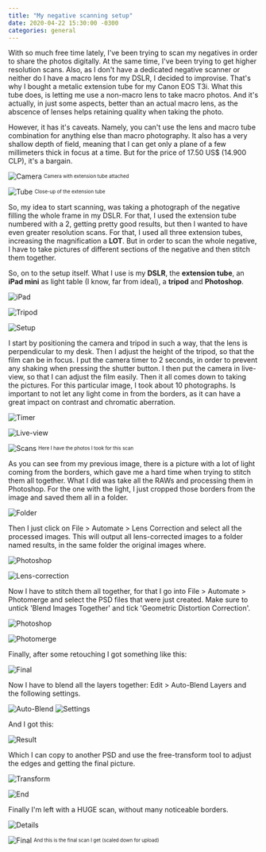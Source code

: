 ```yaml
---
title: "My negative scanning setup"
date: 2020-04-22 15:30:00 -0300
categories: general 
---
```

With so much free time lately, I've been trying to scan my negatives in order to share the photos digitally. At the same time, I've been trying to get higher resolution scans. Also, as I don't have a dedicated negative scanner or neither do I have a macro lens for my DSLR, I decided to improvise. That's why I bought a metalic extension tube for my Canon EOS T3i. What this tube does, is letting me use a non-macro lens to take macro photos. And it's actually, in just some aspects, better than an actual macro lens, as the abscence of lenses helps retaining quality when taking the photo.

However, it has it's caveats. Namely, you can't use the lens and macro tube combination for anything else than macro photography. It also has a very shallow depth of field, meaning that I can get only a plane of a few millimeters thick in focus at a time. But for the price of 17.50 US$ (14.900 CLP), it's a bargain.

![Camera](https://i.imgur.com/RZGUsIr.jpg)
<sup><sub>Camera with extension tube attached</sub></sup>

![Tube](https://i.imgur.com/yfkrs5I.jpg)
<sup><sub>Close-up of the extension tube</sub></sup>

So, my idea to start scanning, was taking a photograph of the negative filling the whole frame in my DSLR. For that, I used the extension tube numbered with a 2, getting pretty good results, but then I wanted to have even greater resolution scans. For that, I used all three extension tubes, increasing the magnification a __LOT__. But in order to scan the whole negative, I have to take pictures of different sections of the negative and then stitch them together.

So, on to the setup itself. What I use is my __DSLR__, the __extension tube__, an __iPad mini__ as light table (I know, far from ideal), a __tripod__ and __Photoshop__.

![iPad](https://i.imgur.com/NgpBuVz.jpg) 

![Tripod](https://i.imgur.com/zCoB6fS.jpg)

![Setup](https://i.imgur.com/Q7S0IHF.jpg)

I start by positioning the camera and tripod in such a way, that the lens is perpendicular to my desk. Then I adjust the height of the tripod, so that the film can be in focus. I put the camera timer to 2 seconds, in order to prevent any shaking when pressing the shutter button. I then put the camera in live-view, so that I can adjust the film easily. Then it all comes down to taking the pictures. For this particular image, I took about 10 photographs. Is important to not let any light come in from the borders, as it can have a great impact on contrast and chromatic aberration.

![Timer](https://i.imgur.com/JhqnJF0.jpg) 

![Live-view](https://i.imgur.com/HmvAKV9.jpg)

![Scans](https://i.imgur.com/bX1hs4b.png)
<sup><sub>Here I have the photos I took for this scan</sub></sup>

As you can see from my previous image, there is a picture with a lot of light coming from the borders, which gave me a hard time when trying to stitch them all together. What I did was take all the RAWs and processing them in Photoshop. For the one with the light, I just cropped those borders from the image and saved them all in a folder.

![Folder](https://i.imgur.com/BKHFNq1.png)

Then I just click on File > Automate > Lens Correction and select all the processed images. This will output all lens-corrected images to a folder named results, in the same folder the original images where.

![Photoshop](https://i.imgur.com/PHqa70Y.png) 

![Lens-correction](https://i.imgur.com/wlKTeAd.png)

Now I have to stitch them all together, for that I go into File > Automate > Photomerge and select the PSD files that were just created. Make sure to untick 'Blend Images Together' and tick 'Geometric Distortion Correction'.

![Photoshop](https://i.imgur.com/TueqW7X.png) 

![Photomerge](https://i.imgur.com/NXB9lrz.png)

Finally, after some retouching I got something like this:

![Final](https://i.imgur.com/rEdNdfJ.png)

Now I have to blend all the layers together: Edit > Auto-Blend Layers and the following settings.

![Auto-Blend](https://i.imgur.com/TyvYV3W.png) ![Settings](https://i.imgur.com/LdGX578.png)

And I got this:

![Result](https://i.imgur.com/tTPXD5r.png)

Which I can copy to another PSD and use the free-transform tool to adjust the edges and getting the final picture.

![Transform](https://i.imgur.com/wJTrR0A.png) 

![End](https://i.imgur.com/2PTA2ty.png)

Finally I'm left with a HUGE scan, without many noticeable borders.

![Details](https://i.imgur.com/qJYUIp8.png)

![Final](https://i.imgur.com/tZu5jHh.jpg)
<sup><sub>And this is the final scan I get (scaled down for upload)</sub></sup>
